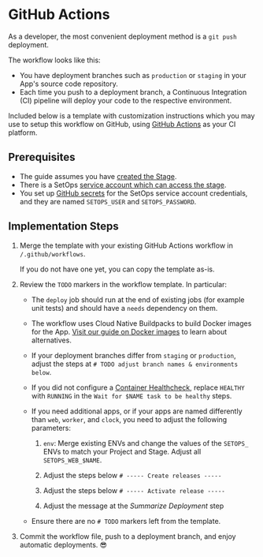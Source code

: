 # GitHub Actions

As a developer, the most convenient deployment method is a `git push` deployment.

The workflow looks like this:

* You have deployment branches such as `production` or `staging` in your App's source code repository.
* Each time you push to a deployment branch, a Continuous Integration (CI) pipeline will deploy your code to the respective environment.

Included below is a template with customization instructions which you may use to setup this workflow on GitHub, using [GitHub Actions](https://docs.github.com/en/actions) as your CI platform.

## Prerequisites

* The guide assumes you have [created the Stage](/docs/user/configuration/stages).
* There is a SetOps [service account which can access the stage](/docs/user/configuration/stages/#invite-or-remove-users).
* You set up [GitHub secrets](https://docs.github.com/en/actions/reference/encrypted-secrets#using-encrypted-secrets-in-a-workflow) for the SetOps service account credentials, and they are named `SETOPS_USER` and `SETOPS_PASSWORD`.

## Implementation Steps

1. Merge the template with your existing GitHub Actions workflow in `/.github/workflows`.

   If you do not have one yet, you can copy the template as-is.

1. Review the `TODO` markers in the workflow template. In particular:

   * The `deploy` job should run at the end of existing jobs (for example unit tests) and should have a `needs` dependency on them.

   * The workflow uses Cloud Native Buildpacks to build Docker images for the App. [Visit our guide on Docker images](/docs/user/best-practices/build-image) to learn about alternatives.

   * If your deployment branches differ from `staging` or `production`, adjust the steps at `# TODO adjust branch names & environments below`.

   * If you did not configure a [Container Healthcheck](/docs/user/configuration/apps/#container-healthcheck), replace `HEALTHY` with `RUNNING` in the `Wait for $NAME task to be healthy` steps.

   * If you need additional apps, or if your apps are named differently than `web`, `worker`, and `clock`, you need to adjust the following parameters:

      1. `env`: Merge existing ENVs and change the values of the `SETOPS_` ENVs to match your Project and Stage. Adjust all `SETOPS_WEB_$NAME`.

      1. Adjust the steps below `# ----- Create releases -----`

      1. Adjust the steps below `# ----- Activate release -----`

      1. Adjust the message at the *Summarize Deployment* step

   * Ensure there are no `# TODO` markers left from the template.

1. Commit the workflow file, push to a deployment branch, and enjoy automatic deployments. 😎
